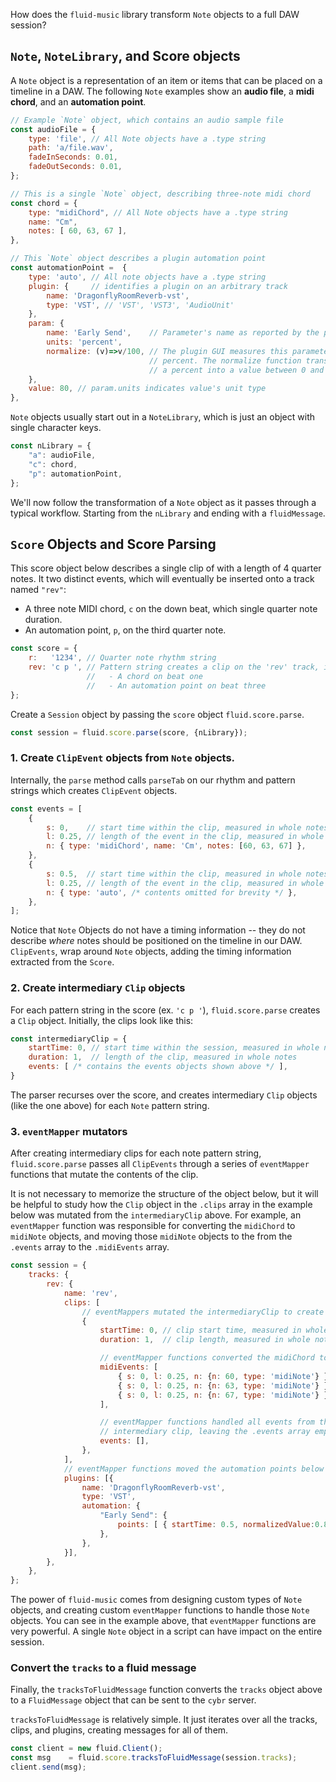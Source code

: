 How does the `fluid-music` library transform `Note` objects to a full DAW session?

## `Note`, `NoteLibrary`, and Score objects
A `Note` object is a representation of an item or items that can be placed on
a timeline in a DAW. The following `Note` examples show an **audio file**, a
**midi chord**, and an **automation point**.

```javascript
// Example `Note` object, which contains an audio sample file
const audioFile = {
    type: 'file', // All Note objects have a .type string
    path: 'a/file.wav',
    fadeInSeconds: 0.01,
    fadeOutSeconds: 0.01,
};

// This is a single `Note` object, describing three-note midi chord
const chord = {                       
    type: "midiChord", // All Note objects have a .type string
    name: "Cm",
    notes: [ 60, 63, 67 ],
},

// This `Note` object describes a plugin automation point
const automationPoint =  {
    type: 'auto', // All note objects have a .type string
    plugin: {     // identifies a plugin on an arbitrary track
        name: 'DragonflyRoomReverb-vst',
        type: 'VST', // 'VST', 'VST3', 'AudioUnit'
    },
    param: {
        name: 'Early Send',    // Parameter's name as reported by the plugin
        units: 'percent',
        normalize: (v)=>v/100, // The plugin GUI measures this parameter in
                               // percent. The normalize function transforms
                               // a percent into a value between 0 and 1.
    },
    value: 80, // param.units indicates value's unit type
},

```

`Note` objects usually start out in a `NoteLibrary`, which is just an object with
single character keys.

```javascript
const nLibrary = {
    "a": audioFile,
    "c": chord,
    "p": automationPoint,
};
```

We'll now follow the transformation of a `Note` object as it passes through a
typical workflow. Starting from the `nLibrary` and ending with a `fluidMessage`.

## `Score` Objects and Score Parsing

This score object below describes a single clip of with a length of 4 quarter notes. It two distinct events, which will eventually be inserted onto a track named `"rev"`:
- A three note MIDI chord, `c` on the down beat, which single quarter note duration. 
- An automation point, `p`, on the third quarter note. 

```javascript
const score = {
    r:   '1234', // Quarter note rhythm string
    rev: 'c p ', // Pattern string creates a clip on the 'rev' track, inserting:
                 //   - A chord on beat one
                 //   - An automation point on beat three
};
```

Create a `Session` object by passing the `score` object `fluid.score.parse`.

```javascript
const session = fluid.score.parse(score, {nLibrary});
```


### 1. Create `ClipEvent` objects from `Note` objects.

Internally, the `parse` method calls `parseTab` on our rhythm and pattern strings which creates `ClipEvent` objects.

```javascript
const events = [
    {   
        s: 0,    // start time within the clip, measured in whole notes
        l: 0.25, // length of the event in the clip, measured in whole notes
        n: { type: 'midiChord', name: 'Cm', notes: [60, 63, 67] },
    },
    {
        s: 0.5,  // start time within the clip, measured in whole notes
        l: 0.25, // length of the event in the clip, measured in whole notes
        n: { type: 'auto', /* contents omitted for brevity */ },  
    },
];
```

Notice that `Note` Objects do not have a timing information -- they do not describe *where* notes should be positioned on the timeline in our DAW. `ClipEvents`, wrap around `Note` objects, adding the timing information extracted from the `Score`.

### 2. Create intermediary `Clip` objects

For each pattern string in the score (ex. `'c p '`), `fluid.score.parse` creates a `Clip` object. Initially, the clips look like this:

```javascript
const intermediaryClip = {
    startTime: 0, // start time within the session, measured in whole notes
    duration: 1,  // length of the clip, measured in whole notes
    events: [ /* contains the events objects shown above */ ],
}
```

The parser recurses over the score, and creates intermediary `Clip` objects (like the one above) for each `Note` pattern string.

### 3. `eventMapper` mutators

After creating intermediary clips for each note pattern string, `fluid.score.parse` passes all `ClipEvents` through a series of `eventMapper` functions that mutate the contents of the clip.

It is not necessary to memorize the structure of the object below, but it will be helpful to study how the `Clip` object in the `.clips` array in the example below was mutated from the `intermediaryClip` above. For example, an `eventMapper` function was responsible for converting the `midiChord` to `midiNote` objects, and moving those `midiNote` objects to the from the `.events` array to the `.midiEvents` array.

```javascript
const session = {
    tracks: {
        rev: {
            name: 'rev',
            clips: [
                // eventMappers mutated the intermediaryClip to create this one
                {
                    startTime: 0, // clip start time, measured in whole notes
                    duration: 1,  // clip length, measured in whole notes

                    // eventMapper functions converted the midiChord to midiNotes
                    midiEvents: [
                        { s: 0, l: 0.25, n: {n: 60, type: 'midiNote'} },
                        { s: 0, l: 0.25, n: {n: 63, type: 'midiNote'} },
                        { s: 0, l: 0.25, n: {n: 67, type: 'midiNote'} },
                    ],

                    // eventMapper functions handled all events from the 
                    // intermediary clip, leaving the .events array empty
                    events: [],
                },
            ],
            // eventMapper functions moved the automation points below
            plugins: [{
                name: 'DragonflyRoomReverb-vst',
                type: 'VST',
                automation: {
                    "Early Send": { 
                        points: [ { startTime: 0.5, normalizedValue:0.8 } ],
                    },
                },
            }],
        },
    },
};
```

The power of `fluid-music` comes from designing custom types of `Note` objects, and creating custom `eventMapper` functions to handle those `Note` objects. You can see in the example above, that `eventMapper` functions are very powerful. A single `Note` object in a script can have impact on the entire session.

### Convert the `tracks` to a fluid message

Finally, the `tracksToFluidMessage` function converts the `tracks` object above to a `FluidMessage` object that can be sent to the `cybr` server.

`tracksToFluidMessage` is relatively simple. It just iterates over all the tracks, clips, and plugins, creating messages for all of them.

```javascript
const client = new fluid.Client();
const msg    = fluid.score.tracksToFluidMessage(session.tracks);
client.send(msg);
```
